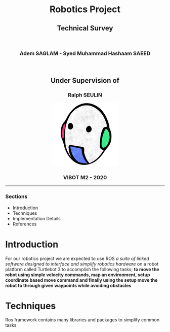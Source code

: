 <center>
    <h1>Robotics Project</h1>
    <strong><h2>Technical Survey</h2></strong>
    <br />
    <h3>Adem SAGLAM - Syed Muhammad Hashaam SAEED</h3>
    <br />
    <h2>Under Supervision of</h2> 
    <h3><strong>Ralph SEULIN</strong></h3>

![](assets/vibot.png)

### VIBOT M2 - 2020
</center>

---

### Sections

- Introduction
- Techniques
- Implementation Details
- References

# Introduction


For our robotics project we are expected to use ROS _a suite of linked software designed to interface and simplify robotics hardware_ on a robot platform called Turtlebot 3 to accomplish the following tasks; **to move the robot using simple velocity commands, map an environment, setup coordinate based move command and finally using the setup move the robot to through given waypoints while avoiding obstacles**

# Techniques

Ros framework contains many libraries and packages to simplify common tasks 